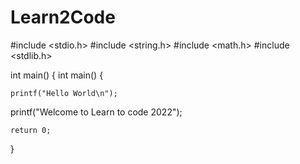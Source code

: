 # Learn2Code
#include <stdio.h>
#include <string.h>
#include <math.h>
#include <stdlib.h>

int main() {
    int main() {

    

    printf("Hello World\n");

printf("Welcome to Learn to code 2022");

    
    return 0;
}
